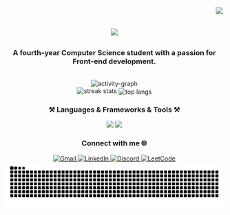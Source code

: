 <img align="right" src="https://visitor-badge.laobi.icu/badge?page_id=muhamadd9.muhamadd9" />

<h1 align="center">
    <img src="https://readme-typing-svg.herokuapp.com/?font=Righteous&size=35&center=true&vCenter=true&width=500&height=70&duration=4000&lines=Hi+There!+👋;+I'm+Muhamad+Ramadan!;" />
</h1>

<h3 align="center">A fourth-year Computer Science student with a passion for Front-end development.</h3>

<br/>
<div align="center">
  <img src="https://github-readme-activity-graph.vercel.app/graph?username=muhamadd9&area=true&hide_border=true&theme=react-dark" height="200" alt="activity-graph" />
</div>
<div align=center>
  <img width=390 src="https://github-readme-streak-stats-muhamadd9.vercel.app/?user=muhamadd9&count_private=true&theme=react&border_radius=10" alt="streak stats"/>

  <img width=325 align="center" src="https://github-readme-stats-muhamadd9.vercel.app/api/top-langs/?username=muhamadd9&hide=HTML&langs_count=8&layout=compact&theme=react&border_radius=10&size_weight=0.5&count_weight=0.5&exclude_repo=github-readme-stats" alt="top langs" />
</div>

<h3 align="center">⚒️ Languages & Frameworks & Tools ⚒️</h3>
<div align="center">
    <img src="https://skillicons.dev/icons?i=html,css,bootstrap,vscode,figma,git,github" />
    <img src="https://skillicons.dev/icons?i=react,tailwind,nodejs,python,javascript,typescript,npm,mongodb,nextjs" /><br>
</div>


<h3 align="center">Connect with me 🌐</h3>
<div align="center"> 
  <a href="mailto:mhmdramadan.192@gmail.com">
    <img src="https://img.shields.io/badge/Gmail-333333?style=for-the-badge&logo=gmail&logoColor=red" alt="Gmail" />
  </a>
  <a href="https://www.linkedin.com/in/muhamadd9/" target="_blank">
    <img src="https://img.shields.io/badge/LinkedIn-0077B5?style=for-the-badge&logo=linkedin&logoColor=white" alt="LinkedIn" />
  </a>
  <a href="https://discord.com/users/muhamadd9" target="_blank">
    <img src="https://img.shields.io/badge/Discord-5865F2?style=for-the-badge&logo=discord&logoColor=white" alt="Discord" />
  </a>
  <a href="https://leetcode.com/muhamadd9_/" target="_blank">
    <img src="https://img.shields.io/badge/LeetCode-FFA116?style=for-the-badge&logo=leetcode&logoColor=white" alt="LeetCode" />
  </a>
</div>

<div align="center">
  <img alt="snake eating my contributions" src="https://raw.githubusercontent.com/muhamadd9/muhamadd9/output/github-contribution-grid-snake.svg" />
</div>
